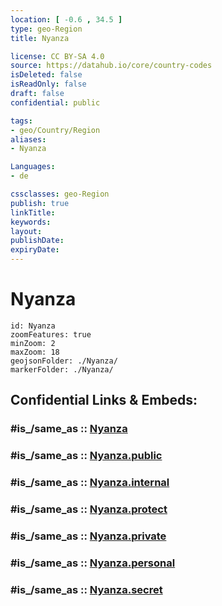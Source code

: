 ```yaml
---
location: [ -0.6 , 34.5 ] 
type: geo-Region
title: Nyanza

license: CC BY-SA 4.0
source: https://datahub.io/core/country-codes
isDeleted: false
isReadOnly: false
draft: false
confidential: public

tags:
- geo/Country/Region
aliases:
- Nyanza

Languages:
- de

cssclasses: geo-Region
publish: true
linkTitle: 
keywords: 
layout: 
publishDate: 
expiryDate: 
---
```


# Nyanza

```leaflet
id: Nyanza
zoomFeatures: true 
minZoom: 2 
maxZoom: 18
geojsonFolder: ./Nyanza/
markerFolder: ./Nyanza/
```


## Confidential Links & Embeds: 

### #is_/same_as :: [Nyanza](/_Standards/Earth/Continent/Africa/Africa~East/Kenya/Provinces~Kenya/Nyanza.md) 

### #is_/same_as :: [Nyanza.public](/_public/Earth/Continent/Africa/Africa~East/Kenya/Provinces~Kenya/Nyanza.public.md) 

### #is_/same_as :: [Nyanza.internal](/_internal/Earth/Continent/Africa/Africa~East/Kenya/Provinces~Kenya/Nyanza.internal.md) 

### #is_/same_as :: [Nyanza.protect](/_protect/Earth/Continent/Africa/Africa~East/Kenya/Provinces~Kenya/Nyanza.protect.md) 

### #is_/same_as :: [Nyanza.private](/_private/Earth/Continent/Africa/Africa~East/Kenya/Provinces~Kenya/Nyanza.private.md) 

### #is_/same_as :: [Nyanza.personal](/_personal/Earth/Continent/Africa/Africa~East/Kenya/Provinces~Kenya/Nyanza.personal.md) 

### #is_/same_as :: [Nyanza.secret](/_secret/Earth/Continent/Africa/Africa~East/Kenya/Provinces~Kenya/Nyanza.secret.md)

